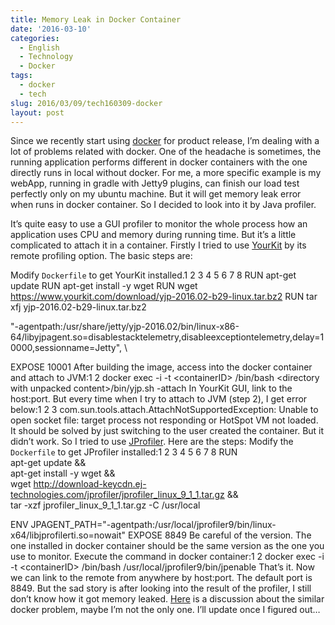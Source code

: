 ```yaml
---
title: Memory Leak in Docker Container
date: '2016-03-10'
categories:
  - English
  - Technology
  - Docker
tags:
  - docker
  - tech
slug: 2016/03/09/tech160309-docker
layout: post
---
```

Since we recently start using [docker](https://docs.docker.com/) for product release, I’m dealing with a lot of problems related with docker. One of the headache is sometimes, the running application performs different in docker containers with the one directly runs in local without docker. For me, a more specific example is my webApp, running in gradle with Jetty9 plugins, can finish our load test perfectly only on my ubuntu machine. But it will get memory leak error when runs in docker container. So I decided to look into it by Java profiler.

 It’s quite easy to use a GUI profiler to monitor the whole process how an application uses CPU and memory during running time. But it’s a little complicated to attach it in a container. Firstly I tried to use [YourKit](https://www.yourkit.com/docs/java/help/remote_profiling.jsp) by its remote profiling option. The basic steps are:

  Modify `Dockerfile` to get YourKit installed.1
2
3
4
5
6
7
8
RUN apt-get update
RUN apt-get install -y wget
RUN wget https://www.yourkit.com/download/yjp-2016.02-b29-linux.tar.bz2
RUN tar xfj yjp-2016.02-b29-linux.tar.bz2

"-agentpath:/usr/share/jetty/yjp-2016.02/bin/linux-x86-64/libyjpagent.so=disablestacktelemetry,disableexceptiontelemetry,delay=10000,sessionname=Jetty", \

EXPOSE 10001
 After building the image, access into the docker container and attach to JVM:1
2
docker exec -i -t &lt;containerID&gt; /bin/bash
&lt;directory with unpacked content&gt;/bin/yjp.sh -attach 
 In YourKit GUI, link to the host:port.
But every time when I try to attach to JVM (step 2), I get error below:1
2
3
com.sun.tools.attach.AttachNotSupportedException:
 Unable to open socket file:
 target process not responding or HotSpot VM not loaded.
 It should be solved by just switching to the user created the container. But it didn’t work. So I tried to use [JProfiler](https://www.ej-technologies.com/download/jprofiler/files).
Here are the steps: Modify the `Dockerfile` to get JProfiler installed:1
2
3
4
5
6
7
8
RUN \
 apt-get update &amp;&amp; \
 apt-get install -y wget &amp;&amp; \
 wget http://download-keycdn.ej-technologies.com/jprofiler/jprofiler_linux_9_1_1.tar.gz &amp;&amp; \
 tar -xzf jprofiler_linux_9_1_1.tar.gz -C /usr/local

ENV JPAGENT_PATH="-agentpath:/usr/local/jprofiler9/bin/linux-x64/libjprofilerti.so=nowait"
EXPOSE 8849
 Be careful of the version. The one installed in docker container should be the same version as the one you use to monitor. Execute the command in docker container:1
2
docker exec -i -t &lt;containerID&gt; /bin/bash
/usr/local/jprofiler9/bin/jpenable
 That’s it. Now we can link to the remote from anywhere by host:port. The default port is 8849.  But the sad story is after looking into the result of the profiler, I still don’t know how it got memory leaked. [Here](https://github.com/docker/docker/issues/15020) is a discussion about the similar docker problem, maybe I’m not the only one.
I’ll update once I figured out…
